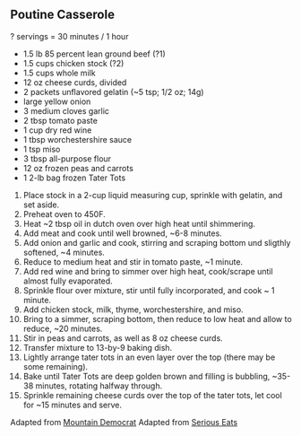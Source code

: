 ## Poutine Casserole

? servings = 30 minutes / 1 hour

* 1.5 lb 85 percent lean ground beef (?1)
* 1.5 cups chicken stock (?2)
* 1.5 cups whole milk
* 12 oz cheese curds, divided
* 2 packets unflavored gelatin (~5 tsp; 1/2 oz; 14g)
* large yellow onion
* 3 medium cloves garlic
* 2 tbsp tomato paste
* 1 cup dry red wine
* 1 tbsp worchestershire sauce
* 1 tsp miso
* 3 tbsp all-purpose flour
* 12 oz frozen peas and carrots
* 1 2-lb bag frozen Tater Tots

 1. Place stock in a 2-cup liquid measuring cup, sprinkle with gelatin, and set aside.
 2. Preheat oven to 450F.
 3. Heat ~2 tbsp oil in dutch oven over high heat until shimmering.
 4. Add meat and cook until well browned, ~6-8 minutes.
 5. Add onion and garlic and cook, stirring and scraping bottom und sligthly softened, ~4 minutes.
 6. Reduce to medium heat and stir in tomato paste, ~1 minute.
 7. Add red wine and bring to simmer over high heat, cook/scrape until almost fully evaporated.
 8. Sprinkle flour over mixture, stir until fully incorporated, and cook ~ 1 minute.
 9. Add chicken stock, milk, thyme, worchestershire, and miso.
10. Bring to a simmer, scraping bottom, then reduce to low heat and allow to reduce, ~20 minutes.
11. Stir in peas and carrots, as well as 8 oz cheese curds.
12. Transfer mixture to 13-by-9 baking dish.
13. Lightly arrange tater tots in an even layer over the top (there may be some remaining).
14. Bake until Tater Tots are deep golden brown and filling is bubbling, ~35-38 minutes, rotating halfway through.
15. Sprinkle remaining cheese curds over the top of the tater tots, let cool for ~15 minutes and serve.

Adapted from [Mountain Democrat](https://www.mtdemocrat.com/prospecting/foothill-dining-super-recipes/)
Adapted from [Serious Eats](https://www.seriouseats.com/recipes/2016/10/shepherds-pie-beef-lamb-recipe.html)
